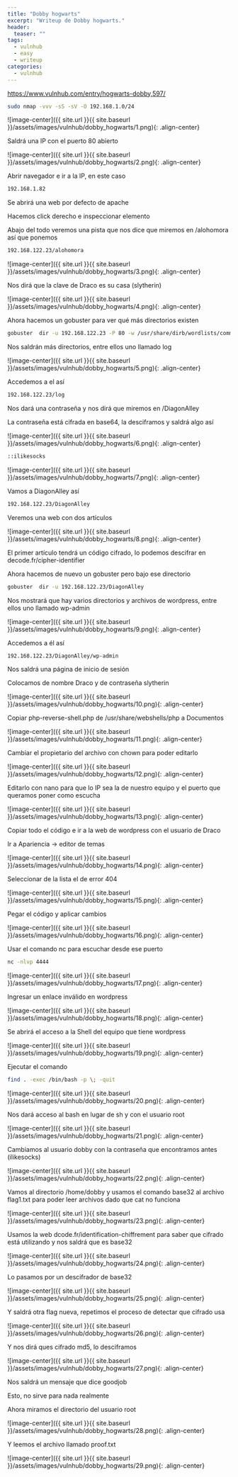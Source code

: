 ```yaml
---
title: "Dobby hogwarts"
excerpt: "Writeup de Dobby hogwarts."
header:
  teaser: ""
tags:
  - vulnhub
  - easy
  - writeup
categories:
  - vulnhub
---
```



https://www.vulnhub.com/entry/hogwarts-dobby,597/

```bash
sudo nmap -vvv -sS -sV -O 192.168.1.0/24
```

![image-center]({{ site.url }}{{ site.baseurl }}/assets/images/vulnhub/dobby_hogwarts/1.png){: .align-center}

Saldrá una IP con el puerto 80 abierto

![image-center]({{ site.url }}{{ site.baseurl }}/assets/images/vulnhub/dobby_hogwarts/2.png){: .align-center}

Abrir navegador e ir a la IP, en este caso

```bash
192.168.1.82
```

Se abrirá una web por defecto de apache

Hacemos click derecho e inspeccionar elemento

Abajo del todo veremos una pista que nos dice que miremos en /alohomora así que ponemos

```bash
192.168.122.23/alohomora
```

![image-center]({{ site.url }}{{ site.baseurl }}/assets/images/vulnhub/dobby_hogwarts/3.png){: .align-center}


Nos dirá que la clave de Draco es su casa (slytherin)

![image-center]({{ site.url }}{{ site.baseurl }}/assets/images/vulnhub/dobby_hogwarts/4.png){: .align-center}

Ahora hacemos un gobuster para ver qué más directorios existen

```bash
gobuster  dir -u 192.168.122.23 -P 80 -w /usr/share/dirb/wordlists/common.txt
```

Nos saldrán más directorios, entre ellos uno llamado log

![image-center]({{ site.url }}{{ site.baseurl }}/assets/images/vulnhub/dobby_hogwarts/5.png){: .align-center}

Accedemos a el así
```bash
192.168.122.23/log
```

Nos dará una contraseña y nos dirá que miremos en /DiagonAlley

La contraseña está cifrada en base64, la desciframos y saldrá algo así

![image-center]({{ site.url }}{{ site.baseurl }}/assets/images/vulnhub/dobby_hogwarts/6.png){: .align-center}

```bash
::ilikesocks
```

![image-center]({{ site.url }}{{ site.baseurl }}/assets/images/vulnhub/dobby_hogwarts/7.png){: .align-center}

Vamos a DiagonAlley así
```bash
192.168.122.23/DiagonAlley
```

Veremos una web con dos artículos

![image-center]({{ site.url }}{{ site.baseurl }}/assets/images/vulnhub/dobby_hogwarts/8.png){: .align-center}

El primer artículo tendrá un código cifrado, lo podemos descifrar en decode.fr/cipher-identifier

Ahora hacemos de nuevo un gobuster pero bajo ese directorio

```bash
gobuster  dir -u 192.168.122.23/DiagonAlley
```

Nos mostrará que hay varios directorios y archivos de wordpress, entre ellos uno llamado wp-admin

![image-center]({{ site.url }}{{ site.baseurl }}/assets/images/vulnhub/dobby_hogwarts/9.png){: .align-center}

Accedemos a él así
```bash
192.168.122.23/DiagonAlley/wp-admin
```

Nos saldrá una página de inicio de sesión

Colocamos de nombre Draco y de contraseña slytherin

![image-center]({{ site.url }}{{ site.baseurl }}/assets/images/vulnhub/dobby_hogwarts/10.png){: .align-center}

Copiar php-reverse-shell.php de /usr/share/webshells/php a Documentos

![image-center]({{ site.url }}{{ site.baseurl }}/assets/images/vulnhub/dobby_hogwarts/11.png){: .align-center}

Cambiar el propietario del archivo con chown para poder editarlo

![image-center]({{ site.url }}{{ site.baseurl }}/assets/images/vulnhub/dobby_hogwarts/12.png){: .align-center}

Editarlo con nano para que lo IP sea la de nuestro equipo y el puerto que queramos poner como escucha

![image-center]({{ site.url }}{{ site.baseurl }}/assets/images/vulnhub/dobby_hogwarts/13.png){: .align-center}

Copiar todo el código e ir a la web de wordpress con el usuario de Draco

Ir a Apariencia -> editor de temas

![image-center]({{ site.url }}{{ site.baseurl }}/assets/images/vulnhub/dobby_hogwarts/14.png){: .align-center}

Seleccionar de la lista el de error 404

![image-center]({{ site.url }}{{ site.baseurl }}/assets/images/vulnhub/dobby_hogwarts/15.png){: .align-center}

Pegar el código y aplicar cambios

![image-center]({{ site.url }}{{ site.baseurl }}/assets/images/vulnhub/dobby_hogwarts/16.png){: .align-center}

Usar el comando nc para escuchar desde ese puerto
```bash
nc -nlvp 4444
```

![image-center]({{ site.url }}{{ site.baseurl }}/assets/images/vulnhub/dobby_hogwarts/17.png){: .align-center}

Ingresar un enlace inválido en wordpress

![image-center]({{ site.url }}{{ site.baseurl }}/assets/images/vulnhub/dobby_hogwarts/18.png){: .align-center}

Se abrirá el acceso a la Shell del equipo que tiene wordpress

![image-center]({{ site.url }}{{ site.baseurl }}/assets/images/vulnhub/dobby_hogwarts/19.png){: .align-center}

Ejecutar el comando
```bash
find . -exec /bin/bash -p \; -quit
```

![image-center]({{ site.url }}{{ site.baseurl }}/assets/images/vulnhub/dobby_hogwarts/20.png){: .align-center}

Nos dará acceso al bash en lugar de sh y con el usuario root

![image-center]({{ site.url }}{{ site.baseurl }}/assets/images/vulnhub/dobby_hogwarts/21.png){: .align-center}

Cambiamos al usuario dobby con la contraseña que encontramos antes (ilikesocks)

![image-center]({{ site.url }}{{ site.baseurl }}/assets/images/vulnhub/dobby_hogwarts/22.png){: .align-center}

Vamos al directorio /home/dobby y usamos el comando base32 al archivo flag1.txt para poder leer archivos dado que cat no funciona

![image-center]({{ site.url }}{{ site.baseurl }}/assets/images/vulnhub/dobby_hogwarts/23.png){: .align-center}

Usamos la web dcode.fr/identification-chiffrement para saber que cifrado está utilizando y nos saldrá que es base32

![image-center]({{ site.url }}{{ site.baseurl }}/assets/images/vulnhub/dobby_hogwarts/24.png){: .align-center}

Lo pasamos por un descifrador de base32

![image-center]({{ site.url }}{{ site.baseurl }}/assets/images/vulnhub/dobby_hogwarts/25.png){: .align-center}

Y saldrá otra flag nueva, repetimos el proceso de detectar que cifrado usa

![image-center]({{ site.url }}{{ site.baseurl }}/assets/images/vulnhub/dobby_hogwarts/26.png){: .align-center}

Y nos dirá ques cifrado md5, lo desciframos

![image-center]({{ site.url }}{{ site.baseurl }}/assets/images/vulnhub/dobby_hogwarts/27.png){: .align-center}

Nos saldrá un mensaje que dice goodjob

Esto, no sirve para nada realmente

Ahora miramos el directorio del usuario root

![image-center]({{ site.url }}{{ site.baseurl }}/assets/images/vulnhub/dobby_hogwarts/28.png){: .align-center}

Y leemos el archivo llamado proof.txt

![image-center]({{ site.url }}{{ site.baseurl }}/assets/images/vulnhub/dobby_hogwarts/29.png){: .align-center}
